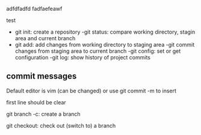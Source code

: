 adfdfadfd fadfaefeawf

test

- git init: create a repository
-git status: compare working directory, stagin area and current branch
- git add: add changes from working directory to staging area
-git commit changes from staging area to current branch
-git config: set or get configuration
-git log: show history of project commits


## commit messages

Default editor is vim (can be changed)
or use git commit -m <message> to insert

first line should be clear

git branch -c: create a branch

git checkout: check out (switch to) a branch
